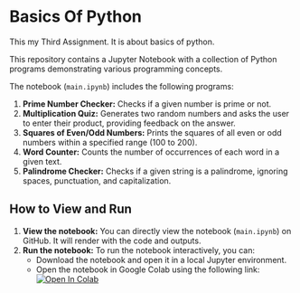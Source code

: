 # Basics Of Python
This my Third Assignment. It is about basics of python.

This repository contains a Jupyter Notebook with a collection of Python programs demonstrating various programming concepts.

The notebook (`main.ipynb`) includes the following programs:

1.  **Prime Number Checker:** Checks if a given number is prime or not.
2.  **Multiplication Quiz:** Generates two random numbers and asks the user to enter their product, providing feedback on the answer.
3.  **Squares of Even/Odd Numbers:** Prints the squares of all even or odd numbers within a specified range (100 to 200).
4.  **Word Counter:** Counts the number of occurrences of each word in a given text.
5.  **Palindrome Checker:** Checks if a given string is a palindrome, ignoring spaces, punctuation, and capitalization.

## How to View and Run

1.  **View the notebook:** You can directly view the notebook (`main.ipynb`) on GitHub. It will render with the code and outputs.
2.  **Run the notebook:** To run the notebook interactively, you can:
    *   Download the notebook and open it in a local Jupyter environment.
    *   Open the notebook in Google Colab using the following link: [![Open In Colab](https://colab.research.google.com/assets/colab-badge.svg)](https://colab.research.google.com/drive/1Bq1V9KP-HQPId36O9FjvDCHYSW5V1mRI#scrollTo=A-W0FxfckiCv_)

